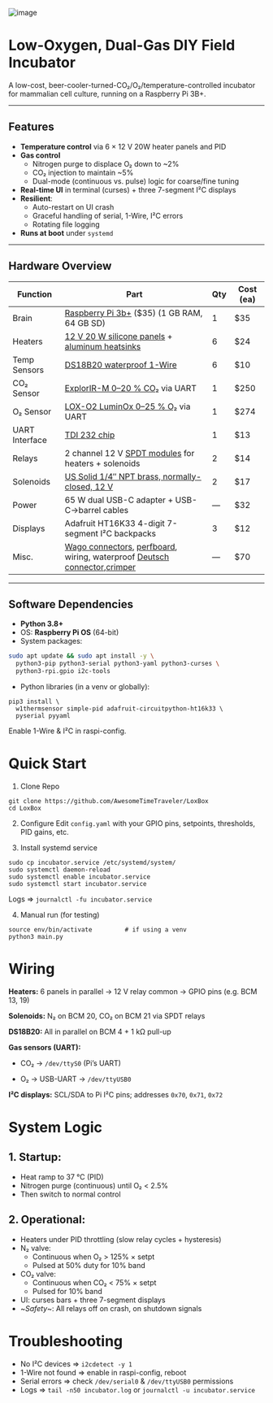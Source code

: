 ![image](https://github.com/user-attachments/assets/4246c3a4-7e26-4cae-9302-62b492628352)
# Low-Oxygen, Dual-Gas DIY Field Incubator

A low-cost, beer-cooler-turned-CO₂/O₂/temperature-controlled incubator for mammalian cell culture, running on a Raspberry Pi 3B+.

---

## Features

- **Temperature control** via 6 × 12 V 20W heater panels and PID  
- **Gas control**  
  - Nitrogen purge to displace O₂ down to ~2%  
  - CO₂ injection to maintain ~5%  
  - Dual-mode (continuous vs. pulse) logic for coarse/fine tuning  
- **Real-time UI** in terminal (curses) + three 7-segment I²C displays  
- **Resilient**:  
  - Auto-restart on UI crash  
  - Graceful handling of serial, 1-Wire, I²C errors  
  - Rotating file logging  
- **Runs at boot** under `systemd`

---

## Hardware Overview

| Function       | Part                                                                 | Qty | Cost (ea) |
| -------------- | -------------------------------------------------------------------- | --- | --------- |
| Brain          | [Raspberry Pi 3b+](https://www.raspberrypi.com/products/raspberry-pi-3-model-b-plus/) ($35) (1 GB RAM, 64 GB SD)                         | 1   | \$35       |
| Heaters        | [12 V 20 W silicone panels](https://www.amazon.com/Silicone-Flexible-Industrial-Equipment-50x150mm/dp/B0BKL824TN/ref=sr_1_2?sr=8-2) + [aluminum heatsinks](https://www.amazon.com/Awxlumv-Aluminum-60x150x25mm-2-36x5-91x0-98-Amplifier/dp/B07VDHQDQT/ref=sr_1_2?sr=8-2)                       | 6   | \$24       |
| Temp Sensors   | [DS18B20 waterproof 1-Wire](https://www.adafruit.com/product/381)                                            | 6   | \$10       |
| CO₂ Sensor     | [ExplorIR-M 0–20 % CO₂](https://www.co2meter.com/products/explorir-20-co2-smart-led-sensor?variant=43960991842502) via UART                                       | 1   | \$250      |
| O₂ Sensor      | [LOX-O2 LuminOx 0–25 % O₂](https://www.co2meter.com/products/25-percent-oxygen-sensor?variant=43960891277510) via UART                                       | 1   | \$274      |
| UART Interface | [TDI 232 chip](https://www.amazon.com/Communication-Connector-Compatible-Supports-Android/dp/B09F6FGMD7/ref=sr_1_3?sr=8-3)                                                         | 1   | \$13       |
| Relays         | 2 channel 12 V [SPDT modules](https://www.amazon.com/Electronics-Salon-10Amp-Power-Module-Version/dp/B014F6EEVK/ref=sr_1_9?sr=8-9) for heaters + solenoids                  | 2   | \$14       |
| Solenoids      | [US Solid 1/4″ NPT brass, normally-closed, 12 V](https://ussolid.com/products/u-s-solid-electric-solenoid-valve-1-4-12v-dc-solenoid-valve-brass-body-normally-closed-viton-seal-html)                                | 2   | \$17       |
| Power          | 65 W dual USB-C adapter + USB-C→barrel cables                        | —   | \$32       |
| Displays       | Adafruit HT16K33 4-digit 7-segment I²C backpacks                     | 3   | \$12       |
| Misc.          | [Wago connectors](https://www.adafruit.com/product/5616), [perfboard](https://www.adafruit.com/product/1609?gad_campaignid=21079227318), wiring, waterproof [Deutsch connector](https://www.digikey.com/en/products/detail/te-connectivity-deutsch-ict-connectors/DT04-12PA-LE14/10461760),[crimper](https://www.amazon.com/Knoweasy-KN-16-Crimping-Impression-Contacts/dp/B09Z6Q6K4W/ref=sr_1_8?sr=8-8)     | —   | \$70       |

---

## Software Dependencies

- **Python 3.8+**  
- OS: **Raspberry Pi OS** (64-bit)  
- System packages:
```bash
sudo apt update && sudo apt install -y \
  python3-pip python3-serial python3-yaml python3-curses \
  python3-rpi.gpio i2c-tools
```

- Python libraries (in a venv or globally):
```
pip3 install \
  w1thermsensor simple-pid adafruit-circuitpython-ht16k33 \
  pyserial pyyaml
```

Enable 1-Wire & I²C in raspi-config.

# Quick Start
1. Clone Repo
 ```
 git clone https://github.com/AwesomeTimeTraveler/LoxBox
 cd LoxBox
 ```
   
2. Configure
  Edit `config.yaml` with your GPIO pins, setpoints, thresholds, PID gains, etc.

3. Install systemd service

```
sudo cp incubator.service /etc/systemd/system/
sudo systemctl daemon-reload
sudo systemctl enable incubator.service
sudo systemctl start incubator.service
```
Logs ⇒ `journalctl -fu incubator.service`

4. Manual run (for testing)

```
source env/bin/activate         # if using a venv
python3 main.py
```

# Wiring
**Heaters:** 6 panels in parallel → 12 V relay common → GPIO pins (e.g. BCM 13, 19)

**Solenoids:** N₂ on BCM 20, CO₂ on BCM 21 via SPDT relays

**DS18B20:** All in parallel on BCM 4 + 1 kΩ pull-up

**Gas sensors (UART):**

- CO₂ → `/dev/ttyS0` (Pi’s UART)

- O₂ → USB-UART → `/dev/ttyUSB0`

**I²C displays:** SCL/SDA to Pi I²C pins; addresses `0x70`, `0x71`, `0x72`


# System Logic
## 1. Startup:
- Heat ramp to 37 °C (PID)
- Nitrogen purge (continuous) until O₂ < 2.5%
- Then switch to normal control

## 2. Operational:
- Heaters under PID throttling (slow relay cycles + hysteresis)
- N₂ valve:
  - Continuous when O₂ > 125% × setpt
  - Pulsed at 50% duty for 10% band
- CO₂ valve:
  - Continuous when CO₂ < 75% × setpt
  - Pulsed for 10% band
- UI: curses bars + three 7-segment displays
- ~*Safety*~: All relays off on crash, on shutdown signals

# Troubleshooting
- No I²C devices ⇒ `i2cdetect -y 1`
- 1-Wire not found ⇒ enable in raspi-config, reboot
- Serial errors ⇒ check `/dev/serial0` & `/dev/ttyUSB0` permissions
- Logs ⇒ `tail -n50 incubator.log` or `journalctl -u incubator.service`
